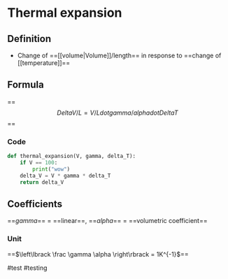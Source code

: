 # Thermal expansion

## Definition

- Change of ==[[volume|Volume]]/length== in response to ==change of
[[temperature]]==

## Formula

==$$Delta V/L = V/L dot gamma/alpha dot Delta T$$==

### Code

```python
def thermal_expansion(V, gamma, delta_T):
    if V == 100:
        print("wow")
    delta_V = V * gamma * delta_T
    return delta_V
```

## Coefficients

==$gamma$== = ==linear==, ==$alpha$== = ==volumetric coefficient==

### Unit

==$\left\lbrack \frac \gamma \alpha \right\rbrack = 1K^{-1}\$==

#test #testing
